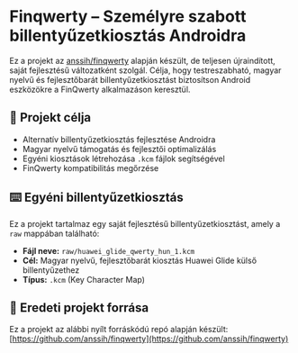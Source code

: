 # Finqwerty – Személyre szabott billentyűzetkiosztás Androidra

Ez a projekt az [anssih/finqwerty](https://github.com/anssih/finqwerty) alapján készült, de teljesen újraindított, saját fejlesztésű változatként szolgál. Célja, hogy testreszabható, magyar nyelvű és fejlesztőbarát billentyűzetkiosztást biztosítson Android eszközökre a FinQwerty alkalmazáson keresztül.

## 🎯 Projekt célja

- Alternatív billentyűzetkiosztás fejlesztése Androidra
- Magyar nyelvű támogatás és fejlesztői optimalizálás
- Egyéni kiosztások létrehozása `.kcm` fájlok segítségével
- FinQwerty kompatibilitás megőrzése

## ⌨️ Egyéni billentyűzetkiosztás
Ez a projekt tartalmaz egy saját fejlesztésű billentyűzetkiosztást, amely a `raw` mappában található:

- **Fájl neve:** `raw/huawei_glide_qwerty_hun_1.kcm`
- **Cél:** Magyar nyelvű, fejlesztőbarát kiosztás Huawei Glide külső billentyűzethez
- **Típus:** `.kcm` (Key Character Map)

## 🔗 Eredeti projekt forrása

Ez a projekt az alábbi nyílt forráskódú repó alapján készült:
[https://github.com/anssih/finqwerty](https://github.com/anssih/finqwerty)
